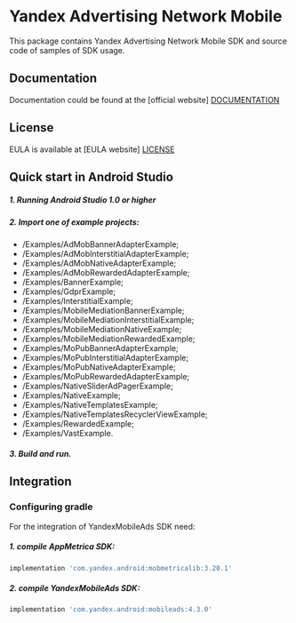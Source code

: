 # Yandex Advertising Network Mobile
This package contains Yandex Advertising Network Mobile SDK and source code of samples of SDK usage.

## Documentation
Documentation could be found at the [official website] [DOCUMENTATION]

## License
EULA is available at [EULA website] [LICENSE] 

## Quick start in Android Studio

##### 1. Running Android Studio 1.0 or higher

##### 2. Import one of example projects:
* /Examples/AdMobBannerAdapterExample;
* /Examples/AdMobInterstitialAdapterExample;
* /Examples/AdMobNativeAdapterExample;
* /Examples/AdMobRewardedAdapterExample;
* /Examples/BannerExample;
* /Examples/GdprExample;
* /Examples/InterstitialExample;
* /Examples/MobileMediationBannerExample;
* /Examples/MobileMediationInterstitialExample;
* /Examples/MobileMediationNativeExample;
* /Examples/MobileMediationRewardedExample;
* /Examples/MoPubBannerAdapterExample;
* /Examples/MoPubInterstitialAdapterExample;
* /Examples/MoPubNativeAdapterExample;
* /Examples/MoPubRewardedAdapterExample;
* /Examples/NativeSliderAdPagerExample;
* /Examples/NativeExample;
* /Examples/NativeTemplatesExample;
* /Examples/NativeTemplatesRecyclerViewExample;
* /Examples/RewardedExample;
* /Examples/VastExample.

##### 3. Build and run.

## Integration

### Configuring gradle

For the integration of YandexMobileAds SDK need:
##### 1. compile AppMetrica SDK:

```sh
implementation 'com.yandex.android:mobmetricalib:3.20.1'
```

##### 2. compile YandexMobileAds SDK:

```sh
implementation 'com.yandex.android:mobileads:4.3.0'
```

[DOCUMENTATION]: https://tech.yandex.ru/mobile-ads/
[LICENSE]: https://legal.yandex.com/partner_ch/